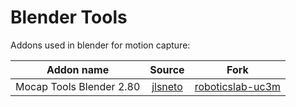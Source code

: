 # Blender Tools
Addons used in blender for motion capture:

| Addon name | Source | Fork |
| ------------- |:-------------:| -------------  |
| Mocap Tools Blender 2.80  | [jlsneto](https://github.com/jlsneto/blender-addons) | [roboticslab-uc3m](https://github.com/roboticslab-uc3m/blender-addons) |
